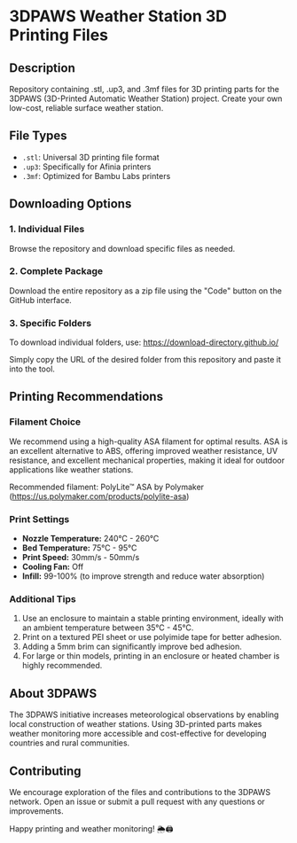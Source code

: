 # 3DPAWS Weather Station 3D Printing Files

## Description
Repository containing .stl, .up3, and .3mf files for 3D printing parts for the 3DPAWS (3D-Printed Automatic Weather Station) project. Create your own low-cost, reliable surface weather station.

## File Types
- `.stl`: Universal 3D printing file format
- `.up3`: Specifically for Afinia printers
- `.3mf`: Optimized for Bambu Labs printers

## Downloading Options

### 1. Individual Files
Browse the repository and download specific files as needed.

### 2. Complete Package
Download the entire repository as a zip file using the "Code" button on the GitHub interface.

### 3. Specific Folders
To download individual folders, use: 
https://download-directory.github.io/

Simply copy the URL of the desired folder from this repository and paste it into the tool.

## Printing Recommendations

### Filament Choice
We recommend using a high-quality ASA filament for optimal results. ASA is an excellent alternative to ABS, offering improved weather resistance, UV resistance, and excellent mechanical properties, making it ideal for outdoor applications like weather stations.

Recommended filament: PolyLite™ ASA by Polymaker (https://us.polymaker.com/products/polylite-asa)

### Print Settings
- **Nozzle Temperature:** 240°C - 260°C
- **Bed Temperature:** 75°C - 95°C
- **Print Speed:** 30mm/s - 50mm/s
- **Cooling Fan:** Off
- **Infill:** 99-100% (to improve strength and reduce water absorption)

### Additional Tips
1. Use an enclosure to maintain a stable printing environment, ideally with an ambient temperature between 35°C - 45°C.
2. Print on a textured PEI sheet or use polyimide tape for better adhesion.
3. Adding a 5mm brim can significantly improve bed adhesion.
4. For large or thin models, printing in an enclosure or heated chamber is highly recommended.

## About 3DPAWS
The 3DPAWS initiative increases meteorological observations by enabling local construction of weather stations. Using 3D-printed parts makes weather monitoring more accessible and cost-effective for developing countries and rural communities.

## Contributing
We encourage exploration of the files and contributions to the 3DPAWS network. Open an issue or submit a pull request with any questions or improvements.

Happy printing and weather monitoring! 🌦️🖨️
